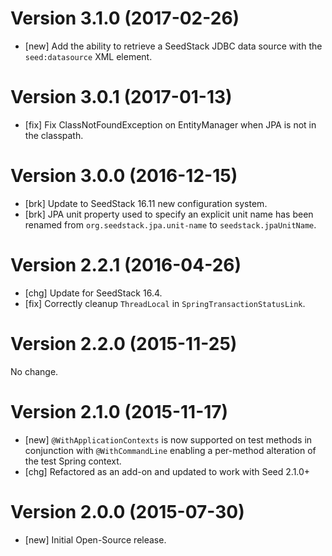 # Version 3.1.0 (2017-02-26)

* [new] Add the ability to retrieve a SeedStack JDBC data source with the `seed:datasource` XML element.

# Version 3.0.1 (2017-01-13)

* [fix] Fix ClassNotFoundException on EntityManager when JPA is not in the classpath. 

# Version 3.0.0 (2016-12-15)

* [brk] Update to SeedStack 16.11 new configuration system.
* [brk] JPA unit property used to specify an explicit unit name has been renamed from `org.seedstack.jpa.unit-name` to `seedstack.jpaUnitName`.

# Version 2.2.1 (2016-04-26)

* [chg] Update for SeedStack 16.4.
* [fix] Correctly cleanup `ThreadLocal` in `SpringTransactionStatusLink`.

# Version 2.2.0 (2015-11-25)

No change.

# Version 2.1.0 (2015-11-17)

* [new] `@WithApplicationContexts` is now supported on test methods in conjunction with `@WithCommandLine` enabling a per-method alteration of the test Spring context.
* [chg] Refactored as an add-on and updated to work with Seed 2.1.0+

# Version 2.0.0 (2015-07-30)

* [new] Initial Open-Source release.
